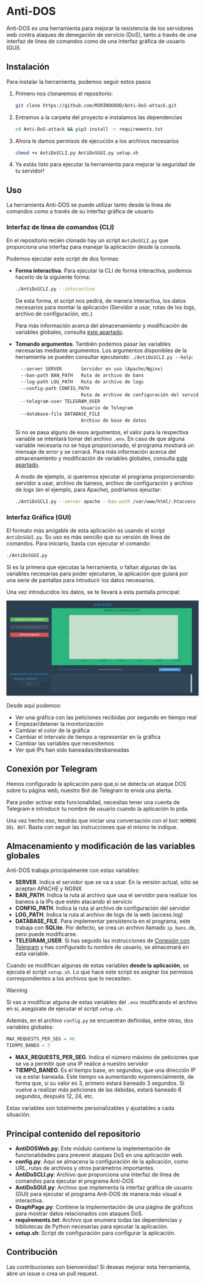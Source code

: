 # Anti-DOS

Anti-DOS es una herramienta para mejorar la resistencia de los servidores web contra ataques de denegación de servicio (DoS), tanto a través de una interfaz de línea de comandos como de una interfaz gráfica de usuario (GUI).


## Instalación

Para instalar la herramienta, podemos seguir estos pasos
1. Primero nos clonaremos el repositorio:

    ```bash
    git clone https://github.com/M3RINOOOOO/Anti-DoS-attack.git
   ```

2. Entramos a la carpeta del proyecto e instalamos las dependencias

    ```bash
   cd Anti-DoS-attack && pip3 install -r requirements.txt
   ```
3. Ahora le damos permisos de ejecución a los archivos necesarios
    ```bash
    chmod +x AntiDoSCLI.py AntiDoSGUI.py setup.sh
   ```
4. Ya estás listo para ejecutar la herramienta para mejorar la seguridad de tu servidor!


## Uso

La herramienta Anti-DOS se puede utilizar tanto desde la línea de comandos como a través de su interfaz gráfica de usuario.

### Interfaz de línea de comandos (CLI)

En el repositorio recién clonado hay un script `AntiDoSCLI.py` que proporciona una interfaz para manejar la aplicación desde la consola.

Podemos ejecutar este script de dos formas:

- **Forma interactiva**. Para ejecutar la CLI de forma interactiva, podemos hacerlo de la siguiente forma:
    ```bash
    ./AntiDoSCLI.py --interactive
    ```
  De esta forma, el script nos pedirá, de manera interactiva, los datos necesarios para montar la aplicación (Servidor a usar, rutas de los logs, archivo de configuración, etc.)

    Para más información acerca del almacenamiento y modificación de variables globales, consulta [este apartado](#almacenamiento-y-modificación-de-las-variables-globales).
- **Tomando argumentos**. También podemos pasar las variables necesarias mediante argumentos. Los argumentos disponibles de la herramienta se pueden consultar ejecutando:
    ```./AntiDoSCLI.py --help```:

    ```txt
      --server SERVER       Servidor en uso (Apache/Nginx)
      --ban-path BAN_PATH   Ruta de archivo de bans
      --log-path LOG_PATH   Ruta de archivo de logs
      --config-path CONFIG_PATH
                            Ruta de archivo de configuración del servidor
      --telegram-user TELEGRAM_USER
                            Usuario de Telegram
      --database-file DATABASE_FILE
                            Archivo de base de datos
  ```
  Si no se pasa alguno de esos argumentos, el valor para la respectiva variable se intentará tomar del archivo `.env`. En caso de que alguna variable necesaria no se haya proporcionado, el programa mostrará un mensaje de error y se cerrará. Para más información acerca del almacenamiento y modificación de variables globales, consulta [este apartado](#almacenamiento-y-modificación-de-las-variables-globales).

    A modo de ejemplo, si queremos ejecutar el programa proporcionando: servidor a usar, archivo de baneos, archivo de configuración y archivo de logs (en el ejemplo, para Apache), podríamos ejeuctar:

    ```bash
    ./AntiDoSCLI.py --server apache --ban-path /var/www/html/.htaccess --config-path /etc/apache2/apache2.conf --log-path /var/log/apache2/access.log
  ```

  
### Interfaz Gráfica (GUI)

El formato más amigable de esta aplicación es usando el script `AntiDoSGUI.py`. Su uso es más sencillo que su versión de línea de comandos. Para iniciarlo, basta con ejecutar el comando:

```bash
./AntiDoSGUI.py
```

Si es la primera que ejecutas la herramienta, o faltan algunas de las variables necesarias para poder ejecutarse, la aplicación que guiará por una serie de pantallas para introducir los datos necesarios.

Una vez introducidos los datos, se te llevará a esta pantalla principal:

![Pantalla de monitoreo](images/docs/pantallaPrincipal.png)

Desde aquí podemos:

- Ver una gráfica con las peticiones recibidas por segundo en tiempo real
- Empezar/detener la monitorización
- Cambiar el color de la gráfica
- Cambiar el intervalo de tiempo a representar en la gráfica
- Cambiar las variables que necesitemos
- Ver qué IPs han sido baneadas/desbaneadas

## Conexión por Telegram

Hemos configurado la aplicación para que,si se detecta un ataque DOS sobre tu página web, nuestro Bot de Telegram te envía una alerta.

Para poder activar esta funcionalidad, necesitas tener una cuenta de Telegram e introducir tu nombre de usuario cuando la aplicación lo pida.

Una vez hecho eso, tendrás que iniciar una conversación con el bot: `NOMBRE DEL BOT`. Basta con seguir las instrucciones que el mismo te indique.

## Almacenamiento y modificación de las variables globales

Anti-DOS trabaja principalmente con estas variables:

- **SERVER**. Indica el servidor que se va a usar. En la versión actual, sólo se aceptan APACHE y NGINX
- **BAN_PATH**. Indica la ruta al archivo que usa el servidor para realizar los baneos a la IPs que estén atacando el servicio
- **CONFIG_PATH**. Indica la ruta al archivo de configuración del servidor
- **LOG_PATH**. Indica la ruta al archivo de logs de la web (access.log)
- **DATABASE_FILE**. Para implementar persistencia en el programa, este trabaja con **SQLite**. Por defecto, se crea un archivo llamado `ip_bans.db`, pero puede modificarse.
- **TELEGRAM_USER**. Si has seguido las instrucciones de [Conexión con Telegram](#conexión-por-telegram) y has configurado tu nombre de usuario, se almacenará en esta variable.

Cuando se modifican algunas de estas variables **desde la aplicación**, se ejecuta el script `setup.sh`. Lo que hace este script es asignar los permisos correspondientes a los archivos que lo necesiten.

> [!WARNING]
> Si vas a modificar alguna de estas variables del `.env` modificando el archivo en sí, asegúrate de ejecutar el script `setup.sh`.

Además, en el archivo `config.py` se encuentran definidas, entre otras, dos variables globales:

```python
MAX_REQUESTS_PER_SEG = 40
TIEMPO_BANEO = 3
```

- **MAX_REQUESTS_PER_SEG**. Indica el número máximo de peticiones que se va a permitir que una IP realice a nuestro servidor
- **TIEMPO_BANEO**. Es el tiempo base, en segundos, que una dirección IP va a estar baneada. Este tiempo va aumentando exponencialmente, de forma que, si su valor es 3, primero estará baneado 3 segundos. Si vuelve a realizar más peticiones de las debidas, estará baneado 6 segundos, después 12, 24, etc.

Estas variables son totalmente personalizables y ajustables a cada situación. 

## Principal contenido del repositorio

- **AntiDOSWeb.py**: Este módulo contiene la implementación de funcionalidades para prevenir ataques DoS en una aplicación web.
- **config.py**: Aquí se almacena la configuración de la aplicación, como URL, rutas de archivos y otros parámetros importantes.
- **AntiDoSCLI.py**: Archivo que proporciona una interfaz de línea de comandos para ejecutar el programa Anti-DOS
- **AntiDoSGUI.py**: Archivo que implementa la interfaz gráfica de usuario (GUI) para ejecutar el programa Anti-DOS de manera más visual e interactiva.
- **GraphPage.py**: Contiene la implementación de una página de gráficos para mostrar datos relacionados con ataques DoS.
- **requirements.txt**: Archivo que enumera todas las dependencias y bibliotecas de Python necesarias para ejecutar la aplicación.
- **setup.sh**: Script de configuración para configurar la aplicación.



## Contribución

Las contribuciones son bienvenidas! Si deseas mejorar esta herramienta, abre un issue o crea un pull request.

